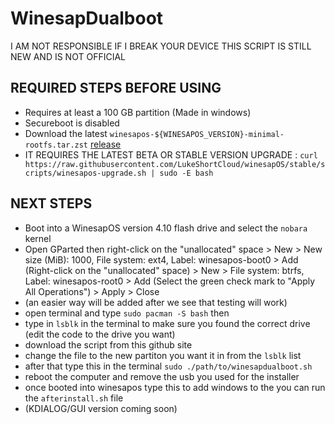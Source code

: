 # WinesapDualboot
I AM NOT RESPONSIBLE IF I BREAK YOUR DEVICE THIS SCRIPT IS STILL NEW AND IS NOT OFFICIAL
## REQUIRED STEPS BEFORE USING
- Requires at least a 100 GB partition (Made in windows)
- Secureboot is disabled
- Download the latest `winesapos-${WINESAPOS_VERSION}-minimal-rootfs.tar.zst` [release](https://github.com/LukeShortCloud/winesapOS/releases)
- IT REQUIRES THE LATEST BETA OR STABLE VERSION UPGRADE : `curl https://raw.githubusercontent.com/LukeShortCloud/winesapOS/stable/scripts/winesapos-upgrade.sh | sudo -E bash`

## NEXT STEPS
- Boot into a WinesapOS version 4.10 flash drive and select the `nobara` kernel
- Open GParted then right-click on the "unallocated" space > New > New size (MiB): 1000, File system: ext4, Label: winesapos-boot0 > Add
(Right-click on the "unallocated" space) > New > File system: btrfs, Label: winesapos-root0 > Add
(Select the green check mark to "Apply All Operations") > Apply > Close
- (an easier way will be added after we see that testing will work)
- open terminal and type `sudo pacman -S bash` then
- type in `lsblk` in the terminal to make sure you found the correct drive (edit the code to the drive you want)
- download the script from this github site
- change the file to the new partiton you want it in from the `lsblk` list
- after that type this in the terminal `sudo ./path/to/winesapdualboot.sh`
- reboot the computer and remove the usb you used for the installer
- once booted into winesapos type this to add windows to the you can run the `afterinstall.sh` file
- (KDIALOG/GUI version coming soon)
